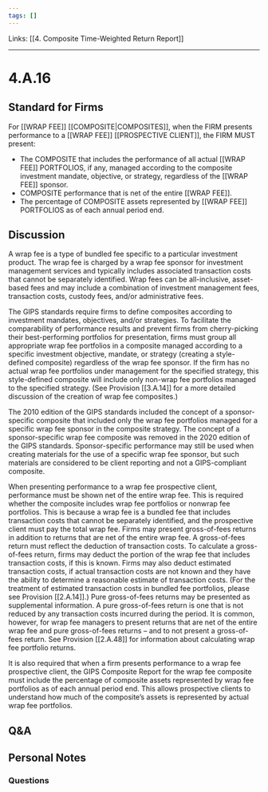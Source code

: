```yaml
---
tags: []
---
```

Links: [[4. Composite Time-Weighted Return Report]]
___
# 4.A.16
## Standard for Firms
For [[WRAP FEE]] [[COMPOSITE|COMPOSITES]], when the FIRM presents performance to a [[WRAP FEE]] [[PROSPECTIVE CLIENT]], the FIRM MUST present:
- The COMPOSITE that includes the performance of all actual [[WRAP FEE]] PORTFOLIOS, if any, managed according to the composite investment mandate, objective, or strategy, regardless of the [[WRAP FEE]] sponsor.
- COMPOSITE performance that is net of the entire [[WRAP FEE]].
- The percentage of COMPOSITE assets represented by [[WRAP FEE]] PORTFOLIOS as of each annual period end.
## Discussion
A wrap fee is a type of bundled fee specific to a particular investment product. The wrap fee is charged by a wrap fee sponsor for investment management services and typically includes associated transaction costs that cannot be separately identified. Wrap fees can be all-inclusive, asset-based fees and may include a combination of investment management fees, transaction costs, custody fees, and/or administrative fees.

The GIPS standards require firms to define composites according to investment mandates, objectives, and/or strategies. To facilitate the comparability of performance results and prevent firms from cherry-picking their best-performing portfolios for presentation, firms must group all appropriate wrap fee portfolios in a composite managed according to a specific investment objective, mandate, or strategy (creating a style-defined composite) regardless of the wrap fee sponsor. If the firm has no actual wrap fee portfolios under management for the specified strategy, this style-defined composite will include only non-wrap fee portfolios managed to the specified strategy. (See Provision [[3.A.14]] for a more detailed discussion of the creation of wrap fee composites.)

The 2010 edition of the GIPS standards included the concept of a sponsor-specific composite that included only the wrap fee portfolios managed for a specific wrap fee sponsor in the composite strategy. The concept of a sponsor-specific wrap fee composite was removed in the 2020 edition of the GIPS standards. Sponsor-specific performance may still be used when creating materials for the use of a specific wrap fee sponsor, but such materials are considered to be client reporting and not a GIPS-compliant composite.

When presenting performance to a wrap fee prospective client, performance must be shown net of the entire wrap fee. This is required whether the composite includes wrap fee portfolios or nonwrap fee portfolios. This is because a wrap fee is a bundled fee that includes transaction costs that cannot be separately identified, and the prospective client must pay the total wrap fee. Firms may present gross-of-fees returns in addition to returns that are net of the entire wrap fee. A gross-of-fees return must reflect the deduction of transaction costs. To calculate a gross-of-fees return, firms may deduct the portion of the wrap fee that includes transaction costs, if this is known. Firms may also deduct estimated transaction costs, if actual transaction costs are not known and they have the ability to determine a reasonable estimate of transaction costs. (For the treatment of estimated transaction costs in bundled fee portfolios, please see Provision [[2.A.14]].) Pure gross-of-fees returns may be presented as supplemental information. A pure gross-of-fees return is one that is not reduced by any transaction costs incurred during the period. It is common, however, for wrap fee managers to present returns that are net of the entire wrap fee and pure gross-of-fees returns – and to not present a gross-of-fees return. See Provision [[2.A.48]] for information about calculating wrap fee portfolio returns.

It is also required that when a firm presents performance to a wrap fee prospective client, the GIPS Composite Report for the wrap fee composite must include the percentage of composite assets represented by wrap fee portfolios as of each annual period end. This allows prospective clients to understand how much of the composite’s assets is represented by actual wrap fee portfolios.
## Q&A

## Personal Notes

### Questions